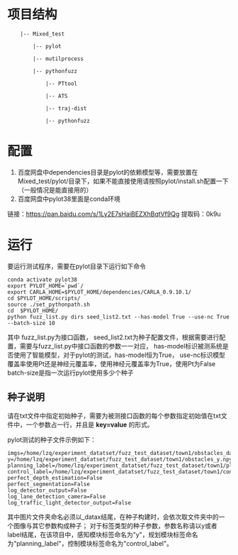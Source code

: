 # 项目结构

		|-- Mixed_test
	
		    |-- pylot
	
			|-- mutilprocess
	
			|-- pythonfuzz
	
				|-- PTtool 
	
				|-- ATS
	
				|-- traj-dist
	
				|-- pythonfuzz


# 配置
1. 百度网盘中dependencies目录是pylot的依赖模型等，需要放置在Mixed_test/pylot/目录下，如果不能直接使用请按照pylot/install.sh配置一下（一般情况是能直接用的）
2. 百度网盘中pylot38里面是conda环境

链接：https://pan.baidu.com/s/1Ly2E7sHaiBEZXhBqtVf9Qg 
提取码：0k9u

# 运行
要运行测试程序，需要在pylot目录下运行如下命令
```
conda activate pylot38
export PYLOT_HOME=`pwd`/
export CARLA_HOME=$PYLOT_HOME/dependencies/CARLA_0.9.10.1/
cd $PYLOT_HOME/scripts/
source ./set_pythonpath.sh
cd  $PYLOT_HOME/
python fuzz_list.py dirs seed_list2.txt --has-model True --use-nc True --batch-size 10
```
其中
    fuzz_list.py为接口函数，
    seed_list2.txt为种子配置文件，根据需要进行配置，需要与fuzz_list.py中接口函数的参数一一对应，
    has-model标识被测系统是否使用了智能模型，对于pylot的测试，has-model恒为True，
    use-nc标识模型覆盖率使用Pt还是神经元覆盖率，使用神经元覆盖率为True，使用Pt为False
    batch-size是指一次运行pylot使用多少个种子

## 种子说明
请在txt文件中指定初始种子，需要为被测接口函数的每个参数指定初始值在txt文件中，一个参数占一行，并且是 **key=value** 的形式。

pylot测试的种子文件示例如下：
```
imgs=/home/lzq/experiment_datatset/fuzz_test_dataset/town1/obstacles_dataset_datax
y=/home/lzq/experiment_datatset/fuzz_test_dataset/town1/obstacles_y.npy
planning_label=/home/lzq/experiment_datatset/fuzz_test_dataset/town1/plannings/town1_obstacle/planning_rs_label_y.npy
control_label=/home/lzq/experiment_datatset/fuzz_test_dataset/town1/controls/town1_obstacle/control_rs_label_y.npy
perfect_depth_estimation=False
perfect_segmentation=False
log_detector_output=False
log_lane_detection_camera=False
log_traffic_light_detector_output=False
```
其中图片文件夹命名必须以_datax结尾，在种子构建时，会依次取文件夹中的一个图像与其它参数构成种子；
对于标签类型的种子参数，参数名称请以y或者label结尾，在该项目中，感知模块标签命名为"y"，规划模块标签命名为"planning_label"，控制模块标签命名为"control_label"。




